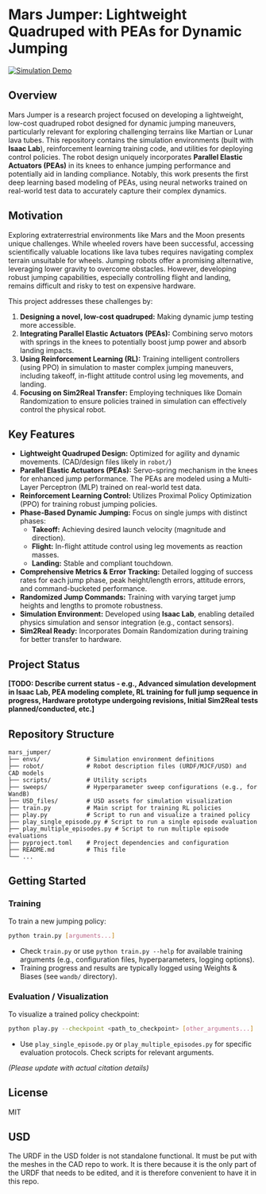 # Mars Jumper: Lightweight Quadruped with PEAs for Dynamic Jumping


[![Simulation Demo](assets/simulation_demo.gif)]()

## Overview

Mars Jumper is a research project focused on developing a lightweight, low-cost quadruped robot designed for dynamic jumping maneuvers, particularly relevant for exploring challenging terrains like Martian or Lunar lava tubes. This repository contains the simulation environments (built with **Isaac Lab**), reinforcement learning training code, and utilities for deploying control policies. The robot design uniquely incorporates **Parallel Elastic Actuators (PEAs)** in its knees to enhance jumping performance and potentially aid in landing compliance. Notably, this work presents the first deep learning based modeling of PEAs, using neural networks trained on real-world test data to accurately capture their complex dynamics.

## Motivation

Exploring extraterrestrial environments like Mars and the Moon presents unique challenges. While wheeled rovers have been successful, accessing scientifically valuable locations like lava tubes requires navigating complex terrain unsuitable for wheels. Jumping robots offer a promising alternative, leveraging lower gravity to overcome obstacles. However, developing robust jumping capabilities, especially controlling flight and landing, remains difficult and risky to test on expensive hardware.

This project addresses these challenges by:
1.  **Designing a novel, low-cost quadruped:** Making dynamic jump testing more accessible.
2.  **Integrating Parallel Elastic Actuators (PEAs):** Combining servo motors with springs in the knees to potentially boost jump power and absorb landing impacts.
3.  **Using Reinforcement Learning (RL):** Training intelligent controllers (using PPO) in simulation to master complex jumping maneuvers, including takeoff, in-flight attitude control using leg movements, and landing.
4.  **Focusing on Sim2Real Transfer:** Employing techniques like Domain Randomization to ensure policies trained in simulation can effectively control the physical robot.

## Key Features

*   **Lightweight Quadruped Design:** Optimized for agility and dynamic movements. (CAD/design files likely in `robot/`)
*   **Parallel Elastic Actuators (PEAs):** Servo-spring mechanism in the knees for enhanced jump performance. The PEAs are modeled using a Multi-Layer Perceptron (MLP) trained on real-world test data.
*   **Reinforcement Learning Control:** Utilizes Proximal Policy Optimization (PPO) for training robust jumping policies.
*   **Phase-Based Dynamic Jumping:** Focus on single jumps with distinct phases:
    *   **Takeoff:** Achieving desired launch velocity (magnitude and direction).
    *   **Flight:** In-flight attitude control using leg movements as reaction masses.
    *   **Landing:** Stable and compliant touchdown.
*   **Comprehensive Metrics & Error Tracking:** Detailed logging of success rates for each jump phase, peak height/length errors, attitude errors, and command-bucketed performance.
*   **Randomized Jump Commands:** Training with varying target jump heights and lengths to promote robustness.
*   **Simulation Environment:** Developed using **Isaac Lab**, enabling detailed physics simulation and sensor integration (e.g., contact sensors).
*   **Sim2Real Ready:** Incorporates Domain Randomization during training for better transfer to hardware.

## Project Status

**[TODO: Describe current status - e.g., Advanced simulation development in Isaac Lab, PEA modeling complete, RL training for full jump sequence in progress, Hardware prototype undergoing revisions, Initial Sim2Real tests planned/conducted, etc.]**

## Repository Structure

```
mars_jumper/
├── envs/             # Simulation environment definitions
├── robot/            # Robot description files (URDF/MJCF/USD) and CAD models
├── scripts/          # Utility scripts
├── sweeps/           # Hyperparameter sweep configurations (e.g., for WandB)
├── USD_files/        # USD assets for simulation visualization
├── train.py          # Main script for training RL policies
├── play.py           # Script to run and visualize a trained policy
├── play_single_episode.py # Script to run a single episode evaluation
├── play_multiple_episodes.py # Script to run multiple episode evaluations
├── pyproject.toml    # Project dependencies and configuration
├── README.md         # This file
└── ...
```

## Getting Started

### Training

To train a new jumping policy:
```bash
python train.py [arguments...]
```
*   Check `train.py` or use `python train.py --help` for available training arguments (e.g., configuration files, hyperparameters, logging options).
*   Training progress and results are typically logged using Weights & Biases (see `wandb/` directory).

### Evaluation / Visualization

To visualize a trained policy checkpoint:
```bash
python play.py --checkpoint <path_to_checkpoint> [other_arguments...]
```
*   Use `play_single_episode.py` or `play_multiple_episodes.py` for specific evaluation protocols. Check scripts for relevant arguments.

*(Please update with actual citation details)*

## License
MIT

## USD
The URDF in the USD folder is not standalone functional. It must be put with the meshes in the CAD repo to work. It is there because it is the only part of the URDF that needs to be edited, and it is therefore convenient to have it in this repo. 